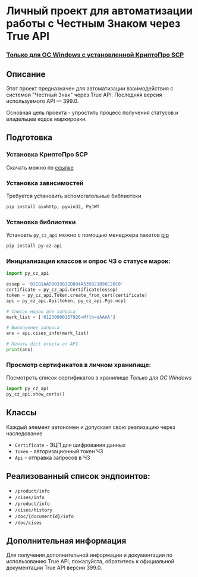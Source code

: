 # Личный проект для автоматизации работы с Честным Знаком через True API

### **<ins>Только для ОС Windows с установленной КриптоПро SCP</ins>**

## Описание

Этот проект предназначен для автоматизации взаимодействия с системой "Честный Знак" через True API. Последняя версия используемого API — 399.0.

Основная цель проекта - упростить процесс получения статусов и владельцев кодов маркировки.

## Подготовка
### Установка КриптоПро SCP
Скачать можно по [ссылке](https://www.cryptopro.ru/downloads)

### Установка зависимостей

Требуется установить вспомогательные библиотеки
```bash
pip install aiohttp, pywin32, PyJWT
```

### Установка библиотеки
Установть `py_cz_api` можно с помощью менеджера пакетов [pip](https://pypi.org/project/py-cz-api/)
```bash
pip install py-cz-api
```

### Инициализация классов и опрос ЧЗ о статусе марок:

```python
import py_cz_api

essep = '01EB1AA50033B12D894A535821B96C26C0'
certificate = py_cz_api.Certificate(essep)
token = py_cz_api.Token.create_from_cert(certificate)
api = py_cz_api.Api(token, py_cz_api.Pgs.ncp)

# Список марок для запроса
mark_list = ['01230000157926=Mflh=dAAAA']

# Выполнение запроса
ans = api.cises_info(mark_list)

# Печать dict ответа от API
print(ans)
```

### Просмотр сертификатов в личном хранилище:
Посмотреть список сертификатов в хранилище
*Только для ОС Windows*
```python
import py_cz_api
py_cz_api.show_certs()
```

## Классы
Каждый элемент автономен и допускает свою реализацию через наследование
- `Certificate` - ЭЦП для шифрования данных
- `Token` - авторизационный токен ЧЗ
- `Api` - отправка запросов в ЧЗ

## Реализованный список эндпоинтов:

- `/product/info`
- `/cises/info`
- `/product/info`
- `/cises/history`
- `/doc/{documentId}/info`
- `/doc/cises`

## Дополнительная информация

Для получения дополнительной информации и документации по использованию True API, пожалуйста, обратитесь к официальной документации True API версии 399.0.
